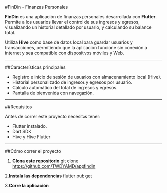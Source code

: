 
#FinDin - Finanzas Personales

**FinDin** es una aplicación de finanzas personales desarrollada con **Flutter**. Permite a los usuarios llevar el control de sus ingresos y egresos, visualizando un historial detallado por usuario, y calculando su balance total.

Utiliza **Hive** como base de datos local para guardar usuarios y transacciones, permitiendo que la aplicación funcione sin conexión a internet y sea compatible con dispositivos móviles y Web.

---

##Características principales

- Registro e inicio de sesión de usuarios con almacenamiento local (Hive).
- Historial personalizado de ingresos y egresos por usuario.
- Cálculo automático del total de ingresos y egresos.
- Pantalla de bienvenida con navegación.

---

##Requisitos

Antes de correr este proyecto necesitas tener:

- Flutter instalado.
- Dart SDK
- Hive y Hive Flutter

---

##Cómo correr el proyecto

1. **Clona este repositorio**
   git clone https://github.com/TWDYAMD/appfindin

2.**Instala las dependencias**
      flutter pub get

3.**Corre la aplicación**
